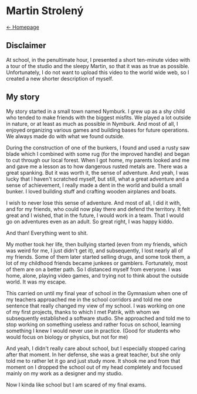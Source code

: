 # Martin Strolený
[← Homepage](https://martinstroleny.github.io/english-for-designers/07-homepage/index)

## Disclaimer
At school, in the penultimate hour, I presented a short ten-minute video with a tour of the studio and the sleepy Martin, so that it was as true as possible. Unfortunately, I do not want to upload this video to the world wide web, so I created a new shorter description of myself.

## My story
My story started in a small town named Nymburk. I grew up as a shy child who tended to make friends with the biggest misfits. We played a lot outside in nature, or at least as much as possible in Nymburk. And most of all, I enjoyed organizing various games and building bases for future operations. We always made do with what we found outside. 

During the construction of one of the bunkers, I found and used a rusty saw blade which I combined with some rug (for the improved handle) and began to cut through our local forest. When I got home, my parents looked and me and gave me a lesson as to how dangerous rusted metals are. There was a great spanking. But it was worth it, the sense of adventure. And yeah, I was lucky that I haven't scratched myself, but still, what a great adventure and a sense of achievement, I really made a dent in the world and build a small bunker. I loved building stuff and crafting wooden airplanes and boats.

I wish to never lose this sense of adventure. And most of all, I did it with, and for my friends, who could now play there and defend the territory. It felt great and I wished, that in the future, I would work in a team. That I would go on adventures even as an adult. So great right, I was happy kiddo.

And than! Everything went to shit.

My mother took her life, then bullying started (even from my friends, which was weird for me, I just didn't get it), and subsequently, I lost nearly all of my friends. Some of them later started selling drugs, and some took them, a lot of my childhood friends became junkees or gamblers. Fortunately, most of them are on a better path. So I distanced myself from everyone. I was home, alone, playing video games, and trying not to think about the outside world. It was my escape.

This carried on until my final year of school in the Gymnasium when one of my teachers approached me in the school corridors and told me one sentence that really changed my view of my school. I was working on one of my first projects, thanks to which I met Patrik, with whom we subsequently established a software studio. She approached and told me to stop working on something useless and rather focus on school, learning something I knew I would never use in practice. (Good for students who would focus on biology or physics, but not for me)

And yeah, I didn't really care about school, but I especially stopped caring after that moment. In her defense, she was a great teacher, but she only told me to rather let it go and just study more. It shook me and from that moment on I dropped the school out of my head completely and focused mainly on my work as a designer and my studio.

Now I kinda like school but I am scared of my final exams.
